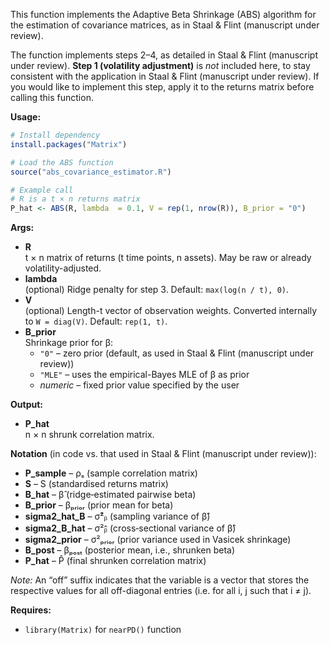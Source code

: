 This function implements the Adaptive Beta Shrinkage (ABS) algorithm for the estimation of covariance matrices, as in Staal & Flint (manuscript under review).

The function implements steps 2–4, as detailed in Staal & Flint (manuscript under review). **Step 1 (volatility adjustment)** is *not* included here, to stay consistent with the application in Staal & Flint (manuscript under review). If you would like to implement this step, apply it to the returns matrix before calling this function.

**Usage:**
```r
# Install dependency
install.packages("Matrix")

# Load the ABS function
source("abs_covariance_estimator.R")

# Example call
# R is a t × n returns matrix
P_hat <- ABS(R, lambda  = 0.1, V = rep(1, nrow(R)), B_prior = "0")
```

**Args:**
* **R**  
  t × n matrix of returns (t time points, n assets). May be raw or already volatility-adjusted.  
* **lambda**  
  (optional) Ridge penalty for step 3. Default: `max(log(n / t), 0)`.  
* **V**  
  (optional) Length-t vector of observation weights. Converted internally to `W = diag(V)`. Default: `rep(1, t)`.  
* **B_prior**  
  Shrinkage prior for β:  
  * `"0"` – zero prior (default, as used in Staal & Flint (manuscript under review))  
  * `"MLE"` – uses the empirical-Bayes MLE of β as prior  
  * *numeric* – fixed prior value specified by the user  

**Output:**
* **P_hat**  
  n × n shrunk correlation matrix.  

**Notation** (in code vs. that used in Staal & Flint (manuscript under review)):

- **P_sample** – ρₛ (sample correlation matrix)  
- **S** – S (standardised returns matrix)  
- **B_hat** – β̂ (ridge‐estimated pairwise beta)  
- **B_prior** – βₚᵣᵢₒᵣ (prior mean for beta)  
- **sigma2_hat_B** – σ̂²ᵦ (sampling variance of β̂)  
- **sigma2_B_hat** – σ²ᵦ̂ (cross‐sectional variance of β̂)  
- **sigma2_prior** – σ²ₚᵣᵢₒᵣ (prior variance used in Vasicek shrinkage)  
- **B_post** – βₚₒₛₜ (posterior mean, i.e., shrunken beta)  
- **P_hat** – P̂ (final shrunken correlation matrix) 

*Note:* An “off” suffix indicates that the variable is a vector that stores the respective values for all off-diagonal entries (i.e. for all i, j such that i ≠ j).

**Requires:**
* `library(Matrix)` for `nearPD()` function

